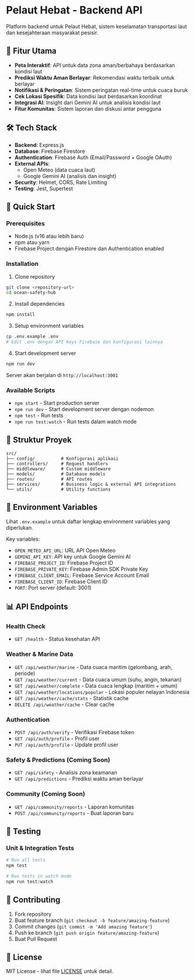 # Pelaut Hebat - Backend API

Platform backend untuk Pelaut Hebat, sistem keselamatan transportasi laut dan kesejahteraan masyarakat pesisir.

## 🌊 Fitur Utama

- **Peta Interaktif**: API untuk data zona aman/berbahaya berdasarkan kondisi laut
- **Prediksi Waktu Aman Berlayar**: Rekomendasi waktu terbaik untuk berlayar
- **Notifikasi & Peringatan**: Sistem peringatan real-time untuk cuaca buruk
- **Cek Lokasi Spesifik**: Data kondisi laut berdasarkan koordinat
- **Integrasi AI**: Insight dari Gemini AI untuk analisis kondisi laut
- **Fitur Komunitas**: Sistem laporan dan diskusi antar pengguna

## 🛠️ Tech Stack

- **Backend**: Express.js
- **Database**: Firebase Firestore
- **Authentication**: Firebase Auth (Email/Password + Google OAuth)
- **External APIs**:
  - Open Meteo (data cuaca laut)
  - Google Gemini AI (analisis dan insight)
- **Security**: Helmet, CORS, Rate Limiting
- **Testing**: Jest, Supertest

## 🚀 Quick Start

### Prerequisites

- Node.js (v16 atau lebih baru)
- npm atau yarn
- Firebase Project dengan Firestore dan Authentication enabled

### Installation

1. Clone repository

```bash
git clone <repository-url>
cd ocean-safety-hub
```

2. Install dependencies

```bash
npm install
```

3. Setup environment variables

```bash
cp .env.example .env
# Edit .env dengan API keys Firebase dan konfigurasi lainnya
```

4. Start development server

```bash
npm run dev
```

Server akan berjalan di `http://localhost:3001`

### Available Scripts

- `npm start` - Start production server
- `npm run dev` - Start development server dengan nodemon
- `npm test` - Run tests
- `npm run test:watch` - Run tests dalam watch mode

## 📁 Struktur Proyek

```
src/
├── config/          # Konfigurasi aplikasi
├── controllers/     # Request handlers
├── middleware/      # Custom middleware
├── models/          # Database models
├── routes/          # API routes
├── services/        # Business logic & external API integrations
└── utils/           # Utility functions
```

## 🔧 Environment Variables

Lihat `.env.example` untuk daftar lengkap environment variables yang diperlukan.

Key variables:

- `OPEN_METEO_API_URL`: URL API Open Meteo
- `GEMINI_API_KEY`: API key untuk Google Gemini AI
- `FIREBASE_PROJECT_ID`: Firebase Project ID
- `FIREBASE_PRIVATE_KEY`: Firebase Admin SDK Private Key
- `FIREBASE_CLIENT_EMAIL`: Firebase Service Account Email
- `FIREBASE_CLIENT_ID`: Firebase Client ID
- `PORT`: Port server (default: 3001)

## 📊 API Endpoints

### Health Check

- `GET /health` - Status kesehatan API

### Weather & Marine Data

- `GET /api/weather/marine` - Data cuaca maritim (gelombang, arah, periode)
- `GET /api/weather/current` - Data cuaca umum (suhu, angin, tekanan)
- `GET /api/weather/complete` - Data cuaca lengkap (maritim + umum)
- `GET /api/weather/locations/popular` - Lokasi populer nelayan Indonesia
- `GET /api/weather/cache/stats` - Statistik cache
- `DELETE /api/weather/cache` - Clear cache

### Authentication

- `POST /api/auth/verify` - Verifikasi Firebase token
- `GET /api/auth/profile` - Profil user
- `PUT /api/auth/profile` - Update profil user

### Safety & Predictions (Coming Soon)

- `GET /api/safety` - Analisis zona keamanan
- `GET /api/predictions` - Prediksi waktu aman berlayar

### Community (Coming Soon)

- `GET /api/community/reports` - Laporan komunitas
- `POST /api/community/reports` - Buat laporan baru

## 🧪 Testing

### Unit & Integration Tests

```bash
# Run all tests
npm test

# Run tests in watch mode
npm run test:watch
```

## 🤝 Contributing

1. Fork repository
2. Buat feature branch (`git checkout -b feature/amazing-feature`)
3. Commit changes (`git commit -m 'Add amazing feature'`)
4. Push ke branch (`git push origin feature/amazing-feature`)
5. Buat Pull Request

## 📄 License

MIT License - lihat file [LICENSE](LICENSE) untuk detail.
